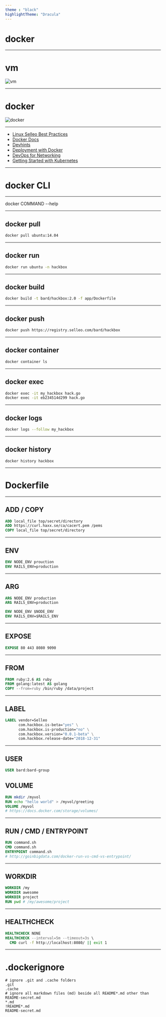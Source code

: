 ```yaml
---
theme : "black"
highlightTheme: "Dracula"
---
```


# docker

---

# vm

![vm](https://nickjanetakis.com/assets/blog/virtual-machine-architecture-e6bcc9d42a12a12da38e92ba5a7ddef21e6bda269abc580a84ece64ac189d2b2.jpg)

---

# docker
![docker](https://nickjanetakis.com/assets/blog/docker-architecture-2cf6d2f4a7d8f04df5576d06c46f02435d8fae339063f58a621a42f24255602a.jpg)

---

- [Linux Selleo Best Practices](https://github.com/Selleo/selleo_best_practices/blob/master/technology_offer_obsolete/before_january_2019/devops/linux.md)
- [Docker Docs](https://docs.docker.com/)
- [Devhints](https://devhints.io/docker)
- [Deployment with Docker](https://docs.zoho.eu/ws/pulse/file/3szsc1d6e4e923f554fa4b0a57a58a445c96c)
- [DevOps for Networking](https://docs.zoho.eu/ws/pulse/file/3szsc854d03dc0bb3403a8d7436ddea2079ad)
- [Getting Started with Kubernetes](https://github.com/estelle/input-masking)

---

# docker CLI

---

docker COMMAND --help

---

## docker pull

```bash
docker pull ubuntu:14.04
```

---

## docker run

```bash
docker run ubuntu -n hackbox
```

---

## docker build

```bash
docker build -t bard/hackbox:2.0 -f app/Dockerfile
```

---

## docker push

```bash
docker push https://registry.selleo.com/bard/hackbox
```

---

## docker container

```bash
docker container ls
```

---

## docker exec

```bash
docker exec -it my_hackbox hack.go
docker exec -it eb234514d299 hack.go
```

---

## docker logs

```bash
docker logs --follow my_hackbox
```

---

## docker history

```
docker history hackbox
```

---

# Dockerfile

---

## ADD / COPY

```dockerfile
ADD local_file top/secret/directory
ADD https://curl.haxx.se/ca/cacert.pem /pems
COPY local_file top/secret/directory
```

---

## ENV

```dockerfile
ENV NODE_ENV prouction
ENV RAILS_ENV=production
```

---

## ARG

```dockerfile
ARG NODE_ENV production
ARG RAILS_ENV=production

ENV NODE_ENV $NODE_ENV
ENV RAILS_ENV=$RAILS_ENV
```

---

## EXPOSE

```dockerfile
EXPOSE 80 443 8080 9090
```

---

## FROM

```dockerfile
FROM ruby:2.6 AS ruby
FROM golang:latest AS golang
COPY --from=ruby /bin/ruby /data/project
```

---

## LABEL

```dockerfile
LABEL vendor=Selleo
      com.hackbox.is-beta="yes" \
      com.hackbox.is-production="no" \
      com.hackbox.version="0.0.1-beta" \
      com.hackbox.release-date="2018-12-31"
```
---

## USER

```dockerfile
USER bard:bard-group
```

## VOLUME

```dockerfile
RUN mkdir /myvol
RUN echo "hello world" > /myvol/greeting
VOLUME /myvol
# https://docs.docker.com/storage/volumes/
```

---

## RUN / CMD / ENTRYPOINT

```dockerfile
RUN command.sh
CMD command.sh
ENTRYPOINT command.sh
# http://goinbigdata.com/docker-run-vs-cmd-vs-entrypoint/
```

---

## WORKDIR

```dockerfile
WORKDIR /my
WORKDIR awesome
WORKDIR project
RUN pwd # /my/awesome/project
```

---

## HEALTHCHECK

```dockerfile
HEALTHCHECK NONE
HEALTHCHECK --interval=5m --timeout=3s \
  CMD curl -f http://localhost:8080/ || exit 1
```

---

# .dockerignore

```.dockerignore
# ignore .git and .cache folders
.git
.cache
# ignore all markdown files (md) beside all README*.md other than README-secret.md
*.md
!README*.md
README-secret.md
```
